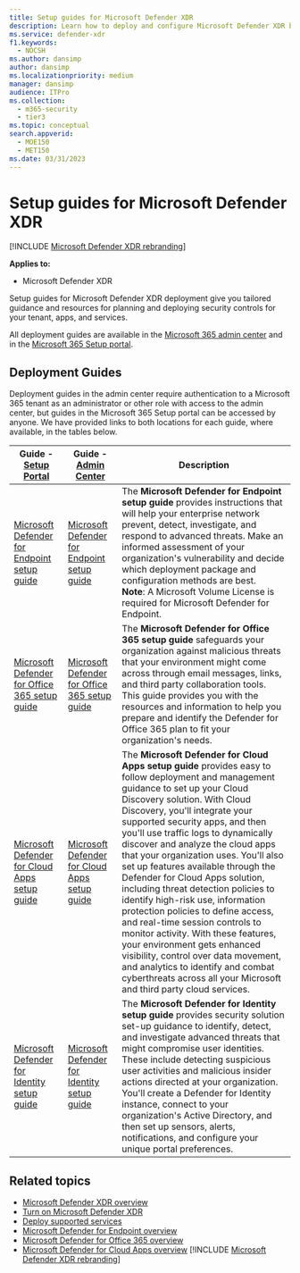 ```yaml
---
title: Setup guides for Microsoft Defender XDR 
description: Learn how to deploy and configure Microsoft Defender XDR by using online setup guides 
ms.service: defender-xdr
f1.keywords: 
  - NOCSH
ms.author: dansimp
author: dansimp
ms.localizationpriority: medium
manager: dansimp
audience: ITPro
ms.collection: 
  - m365-security
  - tier3
ms.topic: conceptual
search.appverid: 
  - MOE150
  - MET150
ms.date: 03/31/2023
---
```


# Setup guides for Microsoft Defender XDR

[!INCLUDE [Microsoft Defender XDR rebranding](../includes/microsoft-defender.md)]

**Applies to:**
- Microsoft Defender XDR

Setup guides for Microsoft Defender XDR deployment give you tailored guidance and resources for planning and deploying security controls for your tenant, apps, and services. 

All deployment guides are available in the [Microsoft 365 admin center](https://go.microsoft.com/fwlink/?linkid=2224913) and in the [Microsoft 365 Setup portal](https://go.microsoft.com/fwlink/?linkid=2230646).

## Deployment Guides

Deployment guides in the admin center require authentication to a Microsoft 365 tenant as an administrator or other role with access to the admin center, but guides in the Microsoft 365 Setup portal can be accessed by anyone. We have provided links to both locations for each guide, where available, in the tables below.

|**Guide - [Setup Portal](https://go.microsoft.com/fwlink/?linkid=2220880)**  |**Guide - [Admin Center](https://go.microsoft.com/fwlink/?linkid=2224913)** |**Description** |
|---------|---------|---------|
| [Microsoft Defender for Endpoint setup guide](https://go.microsoft.com/fwlink/?linkid=2223155)   | [Microsoft Defender for Endpoint setup guide](https://go.microsoft.com/fwlink/?linkid=2224785)        |The **Microsoft Defender for Endpoint setup guide** provides instructions that will help your enterprise network prevent, detect, investigate, and respond to advanced threats. Make an informed assessment of your organization's vulnerability and decide which deployment package and configuration methods are best. <br> **Note**: A Microsoft Volume License is required for Microsoft Defender for Endpoint.         |
|[Microsoft Defender for Office 365 setup guide ](https://go.microsoft.com/fwlink/?linkid=2222971)   | [Microsoft Defender for Office 365 setup guide ](https://go.microsoft.com/fwlink/?linkid=2224784)       | The **Microsoft Defender for Office 365 setup guide** safeguards your organization against malicious threats that your environment might come across through email messages, links, and third party collaboration tools. This guide provides you with the resources and information to help you prepare and identify the Defender for Office 365 plan to fit your organization's needs.            |
|[Microsoft Defender for Cloud Apps setup guide](https://go.microsoft.com/fwlink/?linkid=2222969)     | [Microsoft Defender for Cloud Apps setup guide](https://go.microsoft.com/fwlink/?linkid=2224814)        | The **Microsoft Defender for Cloud Apps setup guide** provides easy to follow deployment and management guidance to set up your Cloud Discovery solution. With Cloud Discovery, you'll integrate your supported security apps, and then you'll use traffic logs to dynamically discover and analyze the cloud apps that your organization uses. You'll also set up features available through the Defender for Cloud Apps solution, including threat detection policies to identify high-risk use, information protection policies to define access, and real-time session controls to monitor activity. With these features, your environment gets enhanced visibility, control over data movement, and analytics to identify and combat cyberthreats across all your Microsoft and third party cloud services.        |
|[Microsoft Defender for Identity setup guide](https://go.microsoft.com/fwlink/?linkid=2222970)|[Microsoft Defender for Identity setup guide](https://go.microsoft.com/fwlink/?linkid=2224783)|The **Microsoft Defender for Identity setup guide** provides security solution set-up guidance to identify, detect, and investigate advanced threats that might compromise user identities. These include detecting suspicious user activities and malicious insider actions directed at your organization. You'll create a Defender for Identity instance, connect to your organization's Active Directory, and then set up sensors, alerts, notifications, and configure your unique portal preferences.|

## Related topics

- [Microsoft Defender XDR overview](microsoft-365-defender.md)
- [Turn on Microsoft Defender XDR](m365d-enable.md)
- [Deploy supported services](deploy-supported-services.md)
- [Microsoft Defender for Endpoint overview](/defender-endpoint/microsoft-defender-endpoint)
- [Microsoft Defender for Office 365 overview](../office-365-security/defender-for-office-365.md)
- [Microsoft Defender for Cloud Apps overview](/cloud-app-security/what-is-cloud-app-security)
[!INCLUDE [Microsoft Defender XDR rebranding](../includes/defender-m3d-techcommunity.md)]
